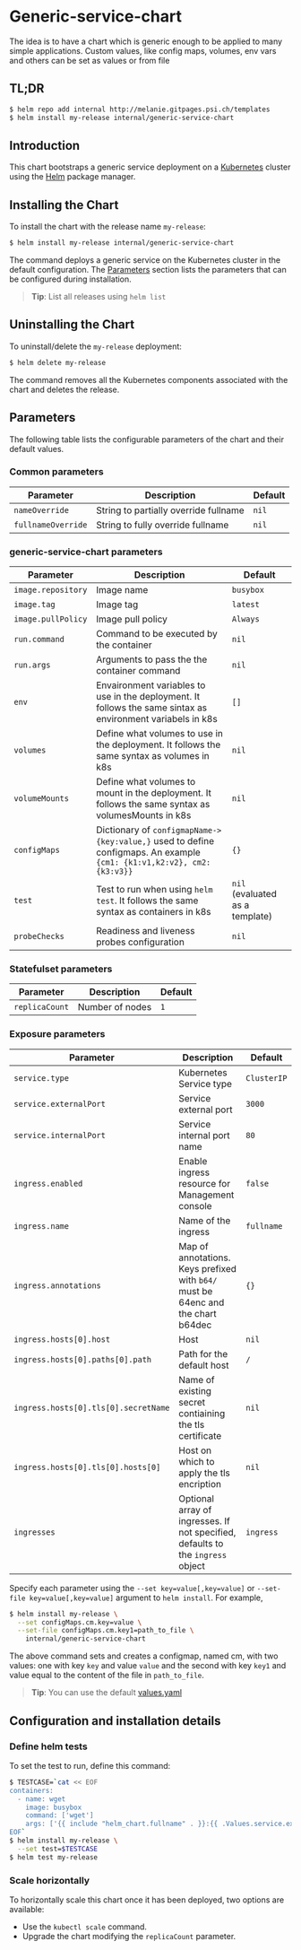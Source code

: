 # Generic-service-chart

The idea is to have a chart which is generic enough to be applied to many simple applications. Custom values, like config maps, volumes, env vars and others can be set as values or from file

## TL;DR

```bash
$ helm repo add internal http://melanie.gitpages.psi.ch/templates
$ helm install my-release internal/generic-service-chart
```

## Introduction

This chart bootstraps a generic service deployment on a [Kubernetes](http://kubernetes.io) cluster using the [Helm](https://helm.sh) package manager.

## Installing the Chart

To install the chart with the release name `my-release`:

```bash
$ helm install my-release internal/generic-service-chart
```

The command deploys a generic service on the Kubernetes cluster in the default configuration. The [Parameters](#parameters) section lists the parameters that can be configured during installation.

> **Tip**: List all releases using `helm list`

## Uninstalling the Chart

To uninstall/delete the `my-release` deployment:

```bash
$ helm delete my-release
```

The command removes all the Kubernetes components associated with the chart and deletes the release.

## Parameters

The following table lists the configurable parameters of the chart and their default values.

### Common parameters

| Parameter           | Description                                                          | Default                        |
|---------------------|----------------------------------------------------------------------|--------------------------------|
| `nameOverride`      | String to partially override fullname                                | `nil`                          |
| `fullnameOverride`  | String to fully override fullname                                    | `nil`                          |

### generic-service-chart parameters

| Parameter                          | Description                                                                                                                              | Default                                                 |
|------------------------------------|------------------------------------------------------------------------------------------------------------------------------------------|---------------------------------------------------------|
| `image.repository`    | Image name                                                                                                                           | `busybox`                       |
| `image.tag`           | Image tag                                                                                                                            | `latest`                        |
| `image.pullPolicy`    | Image pull policy                                                                                                                    | `Always`                        |
| `run.command`         | Command to be executed by the container                                                                                              | `nil`                           |
| `run.args`            | Arguments to pass the the container command                                                                                          | `nil`                           |
| `env`                 | Envaironment variables to use in the deployment. It follows the same sintax as environment variabels in k8s                          | `[]`                            |
| `volumes`             | Define what volumes to use in the deployment. It follows the same syntax as volumes in k8s                                           | `nil`                           |
| `volumeMounts`        | Define what volumes to mount in the deployment. It follows the same syntax as volumesMounts in k8s                                   | `nil`                           |
| `configMaps`          | Dictionary of `configmapName-> {key:value,}` used to define configmaps. An example `{cm1: {k1:v1,k2:v2}, cm2: {k3:v3}}`              | `{}`                            |
| `test`                | Test to run when using `helm test`. It follows the same syntax as containers in k8s                                                  | `nil` (evaluated as a template) |
| `probeChecks` | Readiness and liveness probes configuration                                  | `nil`                           |

### Statefulset parameters

| Parameter                   | Description                                                                               | Default                        |
|-----------------------------|-------------------------------------------------------------------------------------------|--------------------------------|
| `replicaCount`              | Number of nodes                                                                           | `1`                            |

### Exposure parameters

| Parameter                            | Description                                                                       | Default                        |
|--------------------------------------|-----------------------------------------------------------------------------------|--------------------------------|
| `service.type`                       | Kubernetes Service type                                                           | `ClusterIP`                    |
| `service.externalPort`               | Service external port                                                             | `3000`                         |
| `service.internalPort`               | Service internal port name                                                        | `80`                           |
| `ingress.enabled`                    | Enable ingress resource for Management console                                    | `false`                        |
| `ingress.name`                       | Name of the ingress | `fullname`                                                  |                                |
| `ingress.annotations`                | Map of annotations. Keys prefixed with `b64/` must be 64enc and the chart b64dec  | `{}`                           |
| `ingress.hosts[0].host`              | Host                                                                              | `nil`                          |
| `ingress.hosts[0].paths[0].path`     | Path for the default host                                                         | `/`                            |
| `ingress.hosts[0].tls[0].secretName` | Name of existing secret contiaining the tls certificate                           | `nil`                          |
| `ingress.hosts[0].tls[0].hosts[0]`   | Host on which to apply the tls encription                                         | `nil`                          |
| `ingresses`                          | Optional array of ingresses. If not specified, defaults to the `ingress` object   | `ingress`                      |

Specify each parameter using the `--set key=value[,key=value]` or `--set-file key=value[,key=value]` argument to `helm install`. For example,

```bash
$ helm install my-release \
  --set configMaps.cm.key=value \
  --set-file configMaps.cm.key1=path_to_file \
    internal/generic-service-chart
```

The above command sets and creates a configmap, named cm, with two values: one with key `key` and value `value` and the second with key `key1` and value equal to the content of the file in `path_to_file`.

> **Tip**: You can use the default [values.yaml](values.yaml)

## Configuration and installation details

### Define helm tests

To set the test to run, define this command:
```bash
$ TESTCASE=`cat << EOF
containers:
  - name: wget
    image: busybox
    command: ['wget']
    args: ['{{ include "helm_chart.fullname" . }}:{{ .Values.service.externalPort }}']
EOF`
$ helm install my-release \
  --set test=$TESTCASE
$ helm test my-release
```

### Scale horizontally

To horizontally scale this chart once it has been deployed, two options are available:

- Use the `kubectl scale` command.
- Upgrade the chart modifying the `replicaCount` parameter.
